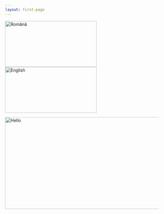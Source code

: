 ```yaml
---
layout: first-page
---
```


[<img src="/images/Flag_of_Romania.svg" alt="Română" height="150" width="300">][română]
[<img src="/images/Flag_of_the_United_Kingdom.svg" alt="English" height="150" width="300">][english]

[<img src="/images/hello-cloud.svg" alt="Hello" height="300" width="600">][default]

[română]: /ro/ "Limba română"
[english]: /en/ "English"
[default]: /ro/ "Limba română"
